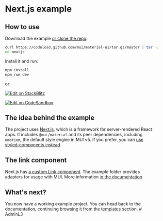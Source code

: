 # Next.js example

## How to use

Download the example [or clone the repo](https://github.com/mui/material-ui):

<!-- #default-branch-switch -->

```sh
curl https://codeload.github.com/mui/material-ui/tar.gz/master | tar -xz --strip=2  material-ui-master/examples/nextjs
cd nextjs
```

Install it and run:

```sh
npm install
npm run dev
```

or:

<!-- #default-branch-switch -->

[![Edit on StackBlitz](https://developer.stackblitz.com/img/open_in_stackblitz.svg)](https://stackblitz.com/github/mui/material-ui/tree/master/examples/nextjs)

[![Edit on CodeSandbox](https://codesandbox.io/static/img/play-codesandbox.svg)](https://codesandbox.io/s/github/mui/material-ui/tree/master/examples/nextjs)

## The idea behind the example

The project uses [Next.js](https://github.com/vercel/next.js), which is a framework for server-rendered React apps.
It includes `@mui/material` and its peer dependencies, including `emotion`, the default style engine in MUI v5.
If you prefer, you can [use styled-components instead](https://mui.com/material-ui/guides/interoperability/#styled-components).

## The link component

Next.js has [a custom Link component](https://nextjs.org/docs/api-reference/next/link).
The example folder provides adapters for usage with MUI.
More information [in the documentation](https://mui.com/material-ui/guides/routing/#next-js).

## What's next?

<!-- #default-branch-switch -->

You now have a working example project.
You can head back to the documentation, continuing browsing it from the [templates](https://mui.com/material-ui/getting-started/templates/) section.
#   A d m i n L 3  
 